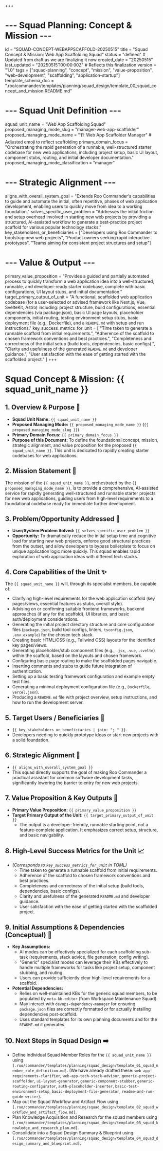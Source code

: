 +++
# --- Squad Planning: Concept & Mission ---
id = "SQUAD-CONCEPT-WEBAPPSCAFFOLD-20250515"
title = "Squad Concept & Mission: Web App Scaffolding Squad"
status = "defined" # Updated from draft as we are finalizing it now
created_date = "20250515"
last_updated = "20250515T00:00:00Z" # Reflects this finalization
version = "1.0"
tags = ["squad-planning", "concept", "mission", "value-proposition", "web-development", "scaffolding", "application-startup"]
template_schema_doc = ".roo/commander/templates/planning/squad_design/template_00_squad_concept_and_mission.README.md"

# --- Squad Unit Definition ---
squad_unit_name = "Web App Scaffolding Squad"
proposed_managing_mode_slug = "manager-web-app-scaffolder"
proposed_managing_mode_name = "🏗️ Web App Scaffolder Manager" # Adjusted emoji to reflect scaffolding
primary_domain_focus = "Orchestrating the rapid generation of a runnable, well-structured starter codebase for new web applications, including project setup, basic UI layout, component stubs, routing, and initial developer documentation."
proposed_managing_mode_classification = "manager"

# --- Strategic Alignment ---
aligns_with_overall_system_goal = "Extends Roo Commander's capabilities to guide and automate the initial, often repetitive, phases of web application development, enabling users to quickly move from idea to a working foundation."
solves_specific_user_problem = "Addresses the initial friction and setup overhead involved in starting new web projects by providing a structured, AI-assisted workflow to generate a best-practice project scaffold for various popular technology stacks."
key_stakeholders_or_beneficiaries = ["Developers using Roo Commander to bootstrap new web projects", "Product owners seeking rapid interactive prototypes", "Teams aiming for consistent project structures and setup"]

# --- Value & Output ---
primary_value_proposition = "Provides a guided and partially automated process to quickly transform a web application idea into a well-structured, runnable, and developer-ready starter codebase, complete with basic configurations, UI layout stubs, and initial documentation."
target_primary_output_of_unit = "A functional, scaffolded web application codebase (for a user-selected or advised framework like Next.js, Vue, SvelteKit, Astro) including: project structure, build configurations, essential dependencies (via package.json), basic UI page layouts, placeholder components, initial routing, testing environment setup stubs, basic deployment file (e.g., Dockerfile), and a `README.md` with setup and run instructions."
key_success_metrics_for_unit = [
   "Time taken to generate a runnable scaffold from initial requirements.",
   "Adherence of the scaffold to chosen framework conventions and best practices.",
   "Completeness and correctness of the initial setup (build tools, dependencies, basic configs).",
   "Clarity and usefulness of the generated `README.md` and developer guidance.",
   "User satisfaction with the ease of getting started with the scaffolded project."
]
+++

# Squad Concept & Mission: {{ squad_unit_name }}

## 1. Overview & Purpose 🎯

*   **Squad Unit Name:** `{{ squad_unit_name }}`
*   **Proposed Managing Mode:** `{{ proposed_managing_mode_name }}` (`{{ proposed_managing_mode_slug }}`)
*   **Primary Domain Focus:** `{{ primary_domain_focus }}`
*   **Purpose of this Document:** To define the foundational concept, mission, strategic alignment, and value proposition for the proposed `{{ squad_unit_name }}`. This unit is dedicated to rapidly creating starter codebases for web applications.

## 2. Mission Statement 🚀

The mission of the `{{ squad_unit_name }}`, orchestrated by the `{{ proposed_managing_mode_name }}`, is to provide a comprehensive, AI-assisted service for rapidly generating well-structured and runnable starter projects for new web applications, guiding users from high-level requirements to a foundational codebase ready for immediate further development.

## 3. Problem/Opportunity Addressed 🤔

*   **User/System Problem Solved:** `{{ solves_specific_user_problem }}`
*   **Opportunity:** To dramatically reduce the initial setup time and cognitive load for starting new web projects, enforce good structural practices from the outset, and allow developers to bypass boilerplate to focus on unique application logic more quickly. This squad enables rapid exploration of web application ideas with different tech stacks.

## 4. Core Capabilities of the Unit ✨

The `{{ squad_unit_name }}` will, through its specialist members, be capable of:
*   Clarifying high-level requirements for the web application scaffold (key pages/views, essential features as stubs, overall style).
*   Advising on or confirming suitable frontend frameworks, backend approaches (if any for the scaffold), UI libraries, and basic auth/deployment considerations.
*   Generating the initial project directory structure and core configuration files (`package.json`, build tool configs, linters, `tsconfig.json`, `.env.example`) for the chosen tech stack.
*   Creating basic HTML/CSS (e.g., Tailwind CSS) layouts for the identified key pages/views.
*   Generating placeholder/stub component files (e.g., `.jsx`, `.vue`, `.svelte`) within the scaffold, based on the layouts and chosen framework.
*   Configuring basic page routing to make the scaffolded pages navigable.
*   Inserting comments and stubs to guide future integration of authentication.
*   Setting up a basic testing framework configuration and example empty test files.
*   Generating a minimal deployment configuration file (e.g., `Dockerfile`, `vercel.json`).
*   Producing a `README.md` file with project overview, setup instructions, and how to run the development server.

## 5. Target Users / Beneficiaries 👥

*   `{{ key_stakeholders_or_beneficiaries | join: "; " }}`.
*   Developers needing to quickly prototype ideas or start new projects with a solid foundation.

## 6. Strategic Alignment 🔗

*   `{{ aligns_with_overall_system_goal }}`
*   This squad directly supports the goal of making Roo Commander a practical assistant for common software development tasks, significantly lowering the barrier to entry for new web projects.

## 7. Value Proposition & Key Outputs 🌟

*   **Primary Value Proposition:** `{{ primary_value_proposition }}`
*   **Target Primary Output of the Unit:** `{{ target_primary_output_of_unit }}`
    *   The output is a developer-friendly, runnable starting point, not a feature-complete application. It emphasizes correct setup, structure, and basic navigability.

## 8. High-Level Success Metrics for the Unit 📈

*   *(Corresponds to `key_success_metrics_for_unit` in TOML)*
    *   Time taken to generate a runnable scaffold from initial requirements.
    *   Adherence of the scaffold to chosen framework conventions and best practices.
    *   Completeness and correctness of the initial setup (build tools, dependencies, basic configs).
    *   Clarity and usefulness of the generated `README.md` and developer guidance.
    *   User satisfaction with the ease of getting started with the scaffolded project.

## 9. Initial Assumptions & Dependencies (Conceptual) 📝

*   **Key Assumptions:**
    *   AI modes can be effectively specialized for each scaffolding sub-task (requirements, stack advice, file generation, config writing).
    *   "Generic" specialist modes can leverage their KBs effectively to handle multiple frameworks for tasks like project setup, component stubbing, and routing.
    *   Users can provide sufficiently clear high-level requirements for a scaffold.
*   **Potential Dependencies:**
    *   Relies on well-maintained KBs for the generic squad members, to be populated by `meta-kb-editor` (from Workspace Maintenance Squad).
    *   May interact with `devops-dependency-manager` for ensuring `package.json` files are correctly formatted or for actually installing dependencies post-scaffold.
    *   Uses standard templates for its own planning documents and for the `README.md` it generates.

## 10. Next Steps in Squad Design ➡️

*   Define individual Squad Member Roles for the `{{ squad_unit_name }}` using `[.roo/commander/templates/planning/squad_design/template_01_squad_member_role_definition.md]`. (We have already drafted these: `web-app-requirements-clarifier`, `web-app-tech-stack-advisor`, `generic-project-scaffolder`, `ui-layout-generator`, `generic-component-stubber`, `generic-routing-configurator`, `auth-placeholder-inserter`, `basic-test-environment-setup`, `basic-deployment-file-generator`, `readme-and-run-guide-writer`).
*   Map out the Squad Workflow and Artifact Flow using `[.roo/commander/templates/planning/squad_design/template_02_squad_workflow_and_artifact_flow.md]`.
*   Plan Knowledge Acquisition and Research for the squad members using `[.roo/commander/templates/planning/squad_design/template_03_squad_knowledge_and_research_plan.md]`.
*   Consolidate into a Squad Design Summary & Blueprint using `[.roo/commander/templates/planning/squad_design/template_04_squad_design_summary_and_blueprint.md]`.